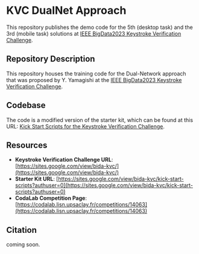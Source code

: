 # KVC DualNet Approach
This repository publishes the demo code for the 5th (desktop task) and the 3rd (mobile task) solutions at [IEEE BigData2023 Keystroke Verification Challenge](https://sites.google.com/view/bida-kvc/).

## Repository Description

This repository houses the training code for the Dual-Network approach that was proposed by Y. Yamagishi at the [IEEE BigData2023 Keystroke Verification Challenge](https://sites.google.com/view/bida-kvc/).

## Codebase

The code is a modified version of the starter kit, which can be found at this URL: [Kick Start Scripts for the Keystroke Verification Challenge](https://sites.google.com/view/bida-kvc/kick-start-scripts?authuser=0).

## Resources

- **Keystroke Verification Challenge URL**: [https://sites.google.com/view/bida-kvc/](https://sites.google.com/view/bida-kvc/)
- **Starter Kit URL**: [https://sites.google.com/view/bida-kvc/kick-start-scripts?authuser=0](https://sites.google.com/view/bida-kvc/kick-start-scripts?authuser=0)
- **CodaLab Competition Page**: [https://codalab.lisn.upsaclay.fr/competitions/14063](https://codalab.lisn.upsaclay.fr/competitions/14063)

## Citation
coming soon.
